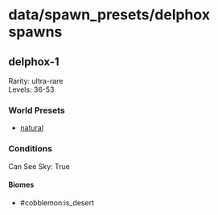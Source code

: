 # data/spawn_presets/delphox spawns  
  
## delphox-1  
Rarity: ultra-rare  
Levels: 36-53  
  
### World Presets  
* [natural](/data/spawn_data/natural.md)  
  
### Conditions  
Can See Sky: True  
  
#### Biomes  
  * #cobblemon:is_desert
  
